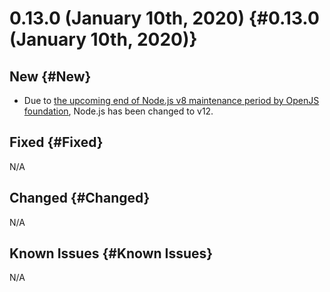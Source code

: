 # 0.13.0 (January 10th, 2020) {#0.13.0 (January 10th, 2020)}

## New {#New}

- Due to [the upcoming end of Node.js v8 maintenance period by OpenJS foundation](https://nodejs.org/en/about/releases/), Node.js has been changed to v12.

## Fixed {#Fixed}

N/A

## Changed {#Changed}

N/A

## Known Issues {#Known Issues}

N/A
